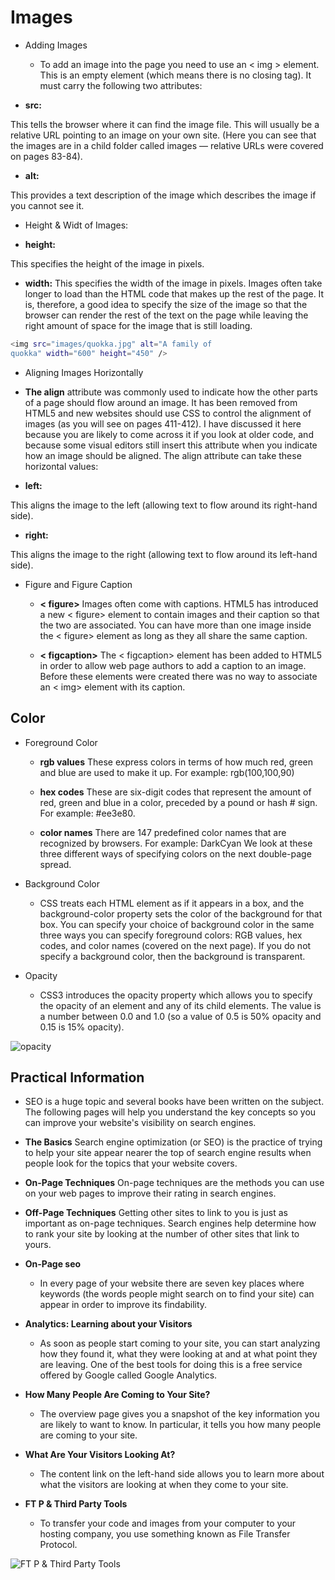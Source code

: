 # Images

- Adding Images

  - To add an image into the page
    you need to use an < img >
    element. This is an empty
    element (which means there is
    no closing tag). It must carry the
    following two attributes:

- **src:**

This tells the browser where
it can find the image file. This
will usually be a relative URL
pointing to an image on your
own site. (Here you can see that
the images are in a child folder
called images — relative URLs
were covered on pages 83-84).

- **alt:**

This provides a text description
of the image which describes the
image if you cannot see it.

- Height & Widt of Images:

- **height:**

This specifies the height of the
image in pixels.

- **width:**
  This specifies the width of the
  image in pixels.
  Images often take longer to
  load than the HTML code that
  makes up the rest of the page.
  It is, therefore, a good idea to
  specify the size of the image
  so that the browser can render
  the rest of the text on the page
  while leaving the right amount of
  space for the image that is still
  loading.

```bash
<img src="images/quokka.jpg" alt="A family of
quokka" width="600" height="450" />
```

- Aligning Images Horizontally

- **The align** attribute was
  commonly used to indicate how
  the other parts of a page should
  flow around an image. It has
  been removed from HTML5
  and new websites should use
  CSS to control the alignment of
  images (as you will see on pages
  411-412).
  I have discussed it here because
  you are likely to come across
  it if you look at older code, and
  because some visual editors still
  insert this attribute when you
  indicate how an image should be
  aligned.
  The align attribute can take
  these horizontal values:

- **left:**

This aligns the image to the left
(allowing text to flow around its
right-hand side).

- **right:**

This aligns the image to the right
(allowing text to flow around its
left-hand side).

- Figure and Figure Caption

  - **< figure>**
    Images often come with
    captions. HTML5 has introduced
    a new < figure> element to
    contain images and their caption
    so that the two are associated.
    You can have more than one
    image inside the < figure>
    element as long as they all share
    the same caption.

  - **< figcaption>**
    The < figcaption> element has
    been added to HTML5 in order
    to allow web page authors to add
    a caption to an image.
    Before these elements were
    created there was no way to
    associate an < img> element with
    its caption.

## Color

- Foreground Color

  - **rgb values**
    These express colors in terms
    of how much red, green and
    blue are used to make it up. For
    example: rgb(100,100,90)

  - **hex codes**
    These are six-digit codes that
    represent the amount of red,
    green and blue in a color,
    preceded by a pound or hash #
    sign. For example: #ee3e80.

  - **color names**
    There are 147 predefined color
    names that are recognized
    by browsers. For example:
    DarkCyan
    We look at these three different
    ways of specifying colors on the
    next double-page spread.

- Background Color

  - CSS treats each HTML element
    as if it appears in a box, and the
    background-color property
    sets the color of the background
    for that box.
    You can specify your choice of
    background color in the same
    three ways you can specify
    foreground colors: RGB values,
    hex codes, and color names
    (covered on the next page).
    If you do not specify a
    background color, then the
    background is transparent.

- Opacity

  - CSS3 introduces the opacity
    property which allows you to
    specify the opacity of an element
    and any of its child elements.
    The value is a number between
    0.0 and 1.0 (so a value of 0.5
    is 50% opacity and 0.15 is 15%
    opacity).

![opacity](https://community.adobe.com/legacyfs/online/1775293_opecity.png)

## Practical Information

- SEO is a huge topic and several books have been written on the subject.
  The following pages will help you understand the key concepts so you can
  improve your website's visibility on search engines.

- **The Basics**
  Search engine optimization (or
  SEO) is the practice of trying
  to help your site appear nearer
  the top of search engine results
  when people look for the topics
  that your website covers.

- **On-Page Techniques**
  On-page techniques are the
  methods you can use on your
  web pages to improve their
  rating in search engines.

- **Off-Page Techniques**
  Getting other sites to link to you
  is just as important as on-page
  techniques. Search engines help
  determine how to rank your
  site by looking at the number of
  other sites that link to yours.

- **On-Page seo**

  - In every page of your website there are seven key places where keywords
    (the words people might search on to find your site) can appear in order
    to improve its findability.

- **Analytics: Learning about your Visitors**

  - As soon as people start coming to your site, you can start analyzing
    how they found it, what they were looking at and at what point they are
    leaving. One of the best tools for doing this is a free service offered by
    Google called Google Analytics.

- **How Many People Are Coming to Your Site?**

  - The overview page gives you a snapshot of the key information you are
    likely to want to know. In particular, it tells you how many people are
    coming to your site.

- **What Are Your Visitors Looking At?**

  - The content link on the left-hand side allows
    you to learn more about what the visitors are
    looking at when they come to your site.

- **FT P & Third Party Tools**

  - To transfer your code and images from your
    computer to your hosting company, you use
    something known as File Transfer Protocol.

![FT P & Third Party Tools](https://i.pinimg.com/originals/28/f8/0a/28f80a164bf1ef890006ecc08ce0921f.png)
